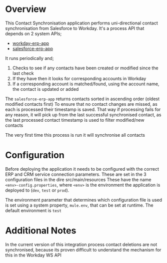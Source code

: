 # Overview
This Contact Synchronisation application performs uni-directional contact synchronisation from Salesforce to Workday. It's a process API that depends on 2 system APIs;

 - [workday-erp-app](https://github.com/dfelcey/workday-erp-app)   
 - [salesforce-erp-app](https://github.com/dfelcey/salesforce-crm-app)

It runs periodically and;

 1. Checks to see if any contacts have been created or modified since
    the last check 
 2. If they have then it looks for corresponding accounts
    in Workday 
 3. If a corresponding account is matched/found, using the
    account name, the contact is updated or added

The `salesforce-erp-app` returns contacts sorted in ascending order (oldest modified contacts first) To ensure that no contact changes are missed,  as each is processed their timestamp is saved. That way if processing fails for any reason, it will pick up from the last successful synchronised contact, as the last processed contact timestamp is used to filter modified/new contacts

The very first time this process is run it will synchronise all contacts

# Configuration
Before deploying the application it needs to be configured with the correct ERP and CRM service connection parameters. These are set in the 3 configuration files in the dire src/main/resources These  have the name `<env>-config.properties`, where `<env>` is the environment the application is deployed to (`dev`, `test` or `prod`).

The environment parameter that determines which configuration file is used is set using a system property, `mule.env`, that can be set at runtime. The default environment is `test`

# Additional Notes
In the current version of this integration process contact deletions are not synchronised, because its proven difficult to understand the mechanism for this in the Workday WS API